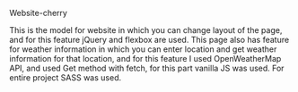 Website-cherry

This is the model for website in which you can change layout of the page, and for this feature jQuery and flexbox are used. This page also has feature for weather information in which you can enter location and get weather information for that location, and for this feature I used OpenWeatherMap API, and used Get method with fetch, for this part vanilla JS was used. For entire project SASS was used.  
